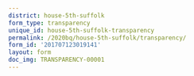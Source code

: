 ```yaml
---
district: house-5th-suffolk
form_type: transparency
unique_id: house-5th-suffolk-transparency
permalink: /2020bq/house-5th-suffolk/transparency/
form_id: '201707123019141'
layout: form
doc_img: TRANSPARENCY-00001
---
```

